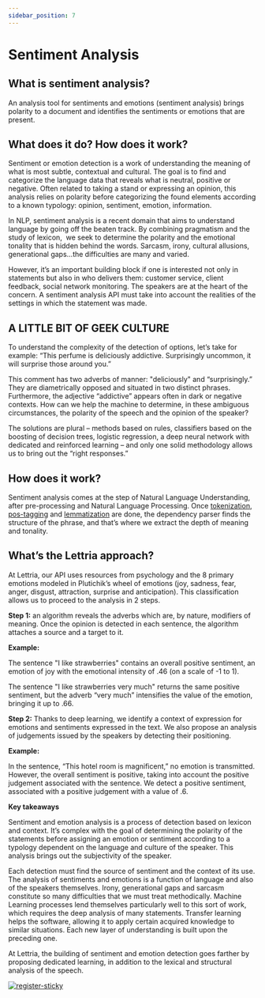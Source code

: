 ```yaml
---
sidebar_position: 7
---
```


# Sentiment Analysis

## What is sentiment analysis?

An analysis tool for sentiments and emotions (sentiment analysis) brings polarity to a document and identifies the sentiments or emotions that are present.

## What does it do? How does it work?

Sentiment or emotion detection is a work of understanding the meaning of what is most subtle, contextual and cultural. The goal is to find and categorize the language data that reveals what is neutral, positive or negative. Often related to taking a stand or expressing an opinion, this analysis relies on polarity before categorizing the found elements according to a known typology: opinion, sentiment, emotion, information.

In NLP, sentiment analysis is a recent domain that aims to understand language by going off the beaten track. By combining pragmatism and the study of lexicon,  we seek to determine the polarity and the emotional tonality that is hidden behind the words. Sarcasm, irony, cultural allusions, generational gaps...the difficulties are many and varied.

However, it’s an important building block if one is interested not only in statements but also in who delivers them: customer service, client feedback, social network monitoring. The speakers are at the heart of the concern. A sentiment analysis API must take into account the realities of the settings in which the statement was made.

## A LITTLE BIT OF GEEK CULTURE

To understand the complexity of the detection of options, let’s take for example: “This perfume is deliciously addictive. Surprisingly uncommon, it will surprise those around you.”

This comment has two adverbs of manner: "deliciously" and “surprisingly.” They are diametrically opposed and situated in two distinct phrases. Furthermore, the adjective “addictive” appears often in dark or negative contexts. How can we help the machine to determine, in these ambiguous circumstances, the polarity of the speech and the opinion of the speaker?

The solutions are plural – methods based on rules, classifiers based on the boosting of decision trees, logistic regression, a deep neural network with dedicated and reinforced learning – and only one solid methodology allows us to bring out the “right responses.”

## How does it work? 

Sentiment analysis comes at the step of Natural Language Understanding, after pre-processing and Natural Language Processing. Once [tokenization](https://lettria.com/fr/dev/toolsheets/tokenizer), [pos-tagging](https://lettria.com/fr/dev/toolsheets/postag) and [lemmatization](https://lettria.com/fr/dev/toolsheets/lemmatizer) are done, the dependency parser finds the structure of the phrase, and that’s where we extract the depth of meaning and tonality.

## What’s the Lettria approach?

At Lettria, our API uses resources from psychology and the 8 primary emotions modeled in Plutichik’s wheel of emotions (joy, sadness, fear, anger, disgust, attraction, surprise and anticipation). This classification allows us to proceed to the analysis in 2 steps.

**Step 1:** an algorithm reveals the adverbs which are, by nature, modifiers of meaning. Once the opinion is detected in each sentence, the algorithm attaches a source and a target to it.

**Example:**

The sentence "I like strawberries" contains an overall positive sentiment, an emotion of joy with the emotional intensity of .46 (on a scale of -1 to 1).

The sentence "I like strawberries very much" returns the same positive sentiment, but the adverb “very much” intensifies the value of the emotion, bringing it up to .66.

**Step 2:** Thanks to deep learning, we identify a context of expression for emotions and sentiments expressed in the text. We also propose an analysis of judgements issued by the speakers by detecting their positioning.

**Example:**

In the sentence, “This hotel room is magnificent,” no emotion is transmitted. However, the overall sentiment is positive, taking into account the positive judgement associated with the sentence. We detect a positive sentiment, associated with a positive judgement with a value of .6.

**Key takeaways**

Sentiment and emotion analysis is a process of detection based on lexicon and context. It’s complex with the goal of determining the polarity of the statements before assigning an emotion or sentiment according to a typology dependent on the language and culture of the speaker. This analysis brings out the subjectivity of the speaker.

Each detection must find the source of sentiment and the context of its use. The analysis of sentiments and emotions is a function of language and also of the speakers themselves. Irony, generational gaps and sarcasm constitute so many difficulties that we must treat methodically. Machine Learning processes lend themselves particularly well to this sort of work, which requires the deep analysis of many statements. Transfer learning helps the software, allowing it to apply certain acquired knowledge to similar situations. Each new layer of understanding is built upon the preceding one.

At Lettria, the building of sentiment and emotion detection goes farther by proposing dedicated learning, in addition to the lexical and structural analysis of the speech.

[![register-sticky](/img/register-sticky.png)](https://app.lettria.com/signup)